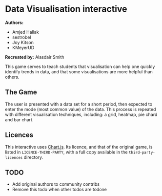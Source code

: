 # Data Visualisation interactive

**Authors:**

- Amjed Hallak
- sestrobel
- Joy Kitson
- KMeyerUD

**Recreated by:** Alasdair Smith

This game serves to teach students that visualisation can help one quickly identify trends in data, and that some visualisations are more helpful than others.

## The Game

The user is presented with a data set for a short period, then expected to enter the mode (most common value) of the data.
This process is repeated with different visualisation techniques, including: a grid, heatmap, pie chard and bar chart.

## Licences

This interactive uses [Chart.js](https://www.chartjs.org/).
Its licence, and that of the original game, is listed in `LICENCE-THIRD-PARTY`, with a full copy available in the `third-party-licences` directory.

## TODO

- Add original authors to community contribs
- Remove this todo when other todos are todone
